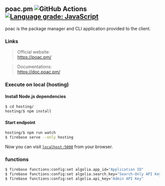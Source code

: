 ## poac.pm ![GitHub Actions](https://github.com/poacpm/poac.pm/workflows/Build%20and%20Deploy/badge.svg) [![Language grade: JavaScript](https://img.shields.io/lgtm/grade/javascript/g/poacpm/poac.pm.svg?logo=lgtm&logoWidth=18)](https://lgtm.com/projects/g/poacpm/poac.pm/context:javascript)

poac is the package manager and CLI application provided to the client.


### Links
> Official website:<br>
https://poac.pm/

> Documentations:<br>
https://doc.poac.pm/


### Execute on local (hosting)

#### Install Node.js dependencies
```bash
$ cd hosting/
hosting/$ npm install
```

#### Start endpoint
```bash
hosting/$ npm run watch
$ firebase serve --only hosting
```

Now you can visit [`localhost:5000`](http://localhost:5000) from your browser.


### functions

```bash
$ firebase functions:config:set algolia.app_id="Application ID"
$ firebase functions:config:set algolia.search_key="Search-Only API Key"
$ firebase functions:config:set algolia.api_key="Admin API Key"
```
